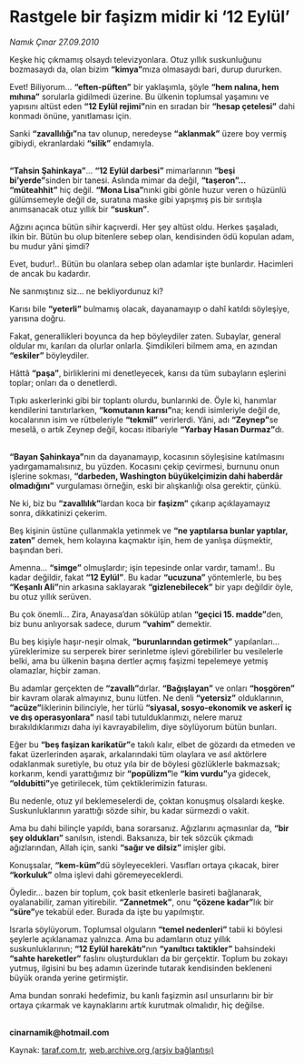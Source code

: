 # Rastgele bir faşizm midir ki ‘12 Eylül’

*Namık Çınar 27.09.2010*

<div class="yazi"><p>Keşke hiç çıkmamış olsaydı televizyonlara. Otuz yıllık suskunluğunu bozmasaydı da, olan bizim <b>“kimya”</b>mıza olmasaydı bari, durup dururken.</p>
<p>Evet! Biliyorum... <b>“eften-püften”</b> bir yaklaşımla, şöyle <b>“hem nalına, hem mıhına”</b> sorularla gidilmedi üzerine. Bu ülkenin toplumsal yaşamını ve yapısını altüst eden <b>“12 Eylül rejimi”</b>nin en sıradan bir <b>“hesap çetelesi”</b> dahi konmadı önüne, yanıtlaması için.</p>
<p>Sanki <b>“zavallılığı”</b>na tav olunup, neredeyse <b>“aklanmak”</b> üzere boy vermiş gibiydi, ekranlardaki <b>“silik”</b> endamıyla.</p>
<p><b><br/>“Tahsin Şahinkaya”</b>... <b>“12 Eylül darbesi”</b> mimarlarının <b>“beşi bi’yerde”</b>sinden bir tanesi. Aslında mimar da değil, <b>“taşeron”... “müteahhit”</b> hiç değil. <b>“Mona Lisa”</b>nınki gibi gönle huzur veren o hüzünlü gülümsemeyle değil de, suratına maske gibi yapışmış pis bir sırıtışla anımsanacak otuz yıllık bir <b>“suskun”</b>.</p>
<p>Ağzını açınca bütün sihir kaçıverdi. Her şey altüst oldu. Herkes şaşaladı, ilkin bir. Bütün bu olup bitenlere sebep olan, kendisinden ödü kopulan adam, bu mudur yâni şimdi?</p>
<p>Evet, budur!.. Bütün bu olanlara sebep olan adamlar işte bunlardır. Hacimleri de ancak bu kadardır. </p>
<p>Ne sanmıştınız siz... ne bekliyordunuz ki?</p>
<p>Karısı bile <b>“yeterli”</b> bulmamış olacak, dayanamayıp o dahî katıldı söyleşiye, yarısına doğru.</p>
<p>Fakat, generallikleri boyunca da hep böyleydiler zaten. Subaylar, general oldular mı, karıları da olurlar onlarla. Şimdikileri bilmem ama, en azından <b>“eskiler”</b> böyleydiler. </p>
<p>Hâttâ <b>“paşa”</b>, birliklerini mi denetleyecek, karısı da tüm subayların eşlerini toplar; onları da o denetlerdi.</p>
<p>Tıpkı askerlerinki gibi bir toplantı olurdu, bunlarınki de. Öyle ki, hanımlar kendilerini tanıtırlarken, <b>“komutanın karısı”</b>na; kendi isimleriyle değil de, kocalarının isim ve rütbeleriyle <b>“tekmil”</b> verirlerdi. Yâni, adı <b>“Zeynep”</b>se meselâ, o artık Zeynep değil, kocası itibariyle <b>“Yarbay</b> <b>Hasan Durmaz”</b>dı. </p>
<p><b><br/>“Bayan Şahinkaya”</b>nın da dayanamayıp, kocasının söyleşisine katılmasını yadırgamamalısınız, bu yüzden. Kocasını çekip çevirmesi, burnunu onun işlerine sokması, <b>“darbeden, Washington büyükelçimizin dahi haberdâr olmadığını”</b> vurgulaması örneğin, eski bir alışkanlığı olsa gerektir, çünkü.</p>
<p>Ne ki, biz bu <b>“zavallılık”</b>lardan koca bir <b>faşizm”</b> çıkarıp açıklayamayız sonra, dikkatinizi çekerim.</p>
<p>Beş kişinin üstüne çullanmakla yetinmek ve <b>“ne yaptılarsa bunlar yaptılar, zaten”</b> demek, hem kolayına kaçmaktır işin, hem de yanlışa düşmektir, başından beri. </p>
<p>Amenna... <b>“simge”</b> olmuşlardır; işin tepesinde onlar vardır, tamam!.. Bu kadar değildir, fakat <b>“12 Eylül”</b>. Bu kadar <b>“ucuzuna”</b> yöntemlerle, bu beş <b>“Keşanlı Ali”</b>nin arkasına saklayarak <b>“gizlenebilecek”</b> bir yapı değildir öyle, bu otuz yıllık serüven.</p>
<p>Bu çok önemli... Zira, Anayasa’dan sökülüp atılan <b>“geçici 15. madde”</b>den, biz bunu anlıyorsak sadece, durum <b>“vahim”</b> demektir. </p>
<p>Bu beş kişiyle haşır-neşir olmak, <b>“burunlarından getirmek”</b> yapılanları... yüreklerimize su serperek birer serinletme işlevi görebilirler bu vesilelerle belki, ama bu ülkenin başına dertler açmış faşizmi tepelemeye yetmiş olamazlar, hiçbir zaman.</p>
<p>Bu adamlar gerçekten de <b>“zavallı”</b>dırlar. <b>“Bağışlayan”</b> ve onları <b>“hoşgören”</b> bir kavram olarak almayınız, bunu lütfen. Ne denli <b>“yetersiz”</b> olduklarının, <b>“acüze”</b>liklerinin bilinciyle, her türlü <b>“siyasal, sosyo-ekonomik ve askerî</b> <b>iç ve dış </b><b>operasyonlara”</b> nasıl tabi tutulduklarımızı, nelere maruz bırakıldıklarımızı daha iyi kavrayabilelim, diye söylüyorum bütün bunları. </p>
<p>Eğer bu <b>“beş faşizan karikatür”</b>e takılı kalır, elbet de gözardı da etmeden ve fakat üzerlerinden aşarak, arkalarındaki tüm olaylara ve asıl aktörlere odaklanmak suretiyle, bu otuz yıla bir de böylesi gözlüklerle bakmazsak; korkarım, kendi yarattığımız bir <b>“popülizm”</b>le <b>“kim vurdu”</b>ya gidecek, <b>“oldubitti”</b>ye getirilecek, tüm çektiklerimizin faturası.</p>
<p>Bu nedenle, otuz yıl beklemeselerdi de, çoktan konuşmuş olsalardı keşke. Suskunluklarının yarattığı sözde sihir, bu kadar sürmezdi o vakit. </p>
<p>Ama bu dahi bilinçle yapıldı, bana sorarsanız. Ağızlarını açmasınlar da, <b>“bir şey oldukları” </b>sanılsın, istendi. Baksanıza, bir tek sözcük çıkmadı ağızlarından, Allah için, sanki <b>“sağır ve dilsiz” </b>imişler gibi. </p>
<p>Konuşsalar, <b>“kem-küm”</b>dü söyleyecekleri. Vasıfları ortaya çıkacak, birer <b>“korkuluk”</b> olma işlevi dahi göremeyeceklerdi.</p>
<p>Öyledir... bazen bir toplum, çok basit etkenlerle basireti bağlanarak, oyalanabilir, zaman yitirebilir. <b>“Zannetmek”</b>, onu <b>“çözene kadar”</b>lık bir <b>“süre”</b>ye tekabül eder. Burada da işte bu yapılmıştır.  </p>
<p>Israrla söylüyorum. Toplumsal olguların <b>“temel nedenleri”</b> tabii ki böylesi şeylerle açıklanamaz yalnızca. Ama bu adamların otuz yıllık suskunluklarının; <b>“12 Eylül harekâtı”</b>nın <b>“yanıltıcı taktikler”</b> bahsindeki <b>“sahte hareketler”</b> faslını oluşturdukları da bir gerçektir. Toplum bu zokayı yutmuş, ilgisini bu beş adamın üzerinde tutarak kendisinden bekleneni büyük oranda yerine getirmiştir. </p>
<p>Ama bundan sonraki hedefimiz, bu kanlı faşizmin asıl unsurlarını bir bir ortaya çıkarmak ve kaynaklarını artık kurutmak olmalıdır, hiç değilse. </p><b><br/>cinarnamik@hotmail.com</b></div>

Kaynak: [taraf.com.tr](http://www.taraf.com.tr:80/namik-cinar/makale-rastgele-bir-fasizm-midir-ki-12-eylul.htm), [web.archive.org (arşiv bağlantısı)](http://web.archive.org/web/20100929155006/http://www.taraf.com.tr:80/namik-cinar/makale-rastgele-bir-fasizm-midir-ki-12-eylul.htm)
